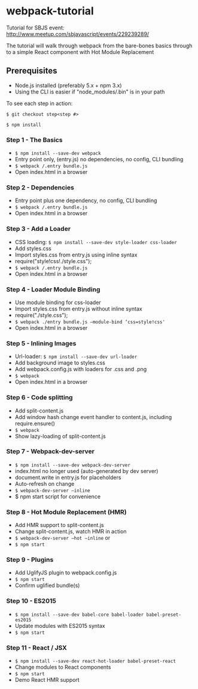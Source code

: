 # webpack-tutorial
Tutorial for SBJS event: http://www.meetup.com/sbjavascript/events/229239289/

The tutorial will walk through webpack from the bare-bones basics through to a simple React component with Hot Module Replacement

## Prerequisites
* Node.js installed (preferably 5.x + npm 3.x)
* Using the CLI is easier if "node_modules/.bin" is in your path

To see each step in action:

`$ git checkout step<step #>`

`$ npm install`

### Step 1 - The Basics
* `$ npm install --save-dev webpack`
* Entry point only, (entry.js) no dependencies, no config, CLI bundling
* `$ webpack /.entry bundle.js`
* Open index.html in a browser

### Step 2 - Dependencies
* Entry point plus one dependency, no config, CLI bundling
* `$ webpack /.entry bundle.js`
* Open index.html in a browser

### Step 3 - Add a Loader
* CSS loading: `$ npm install --save-dev style-loader css-loader`
* Add styles.css
* Import styles.css from entry.js using inline syntax
 * require("style!css!./style.css");
* `$ webpack /.entry bundle.js`
* Open index.html in a browser

### Step 4 - Loader Module Binding
* Use module binding for css-loader
* Import styles.css from entry.js without inline syntax
 * require("./style.css");
* `$ webpack ./entry bundle.js —module-bind ‘css=style!css'`
* Open index.html in a browser

### Step 5 - Inlining Images
* Url-loader: `$ npm install --save-dev url-loader`
* Add background image to styles.css
* Add webpack.config.js with loaders for .css and .png
* `$ webpack`
* Open index.html in a browser

### Step 6 - Code splitting
* Add split-content.js
* Add window hash change event handler to content.js, including require.ensure()
* `$ webpack`
* Show lazy-loading of split-content.js

### Step 7 - Webpack-dev-server
* `$ npm install --save-dev webpack-dev-server`
* index.html no longer used (auto-generated by dev server)
* document.write in entry.js for placeholders
* Auto-refresh on change
* `$ webpack-dev-server —inline`
* $ npm start script for convenience

### Step 8 - Hot Module Replacement (HMR)
* Add HMR support to split-content.js
* Change split-content.js, watch HMR in action
* `$ webpack-dev-server —hot —inline` or
* `$ npm start`

### Step 9 - Plugins
* Add UglifyJS plugin to webpack.config.js
* `$ npm start`
* Confirm uglified bundle(s)

### Step 10 - ES2015
* `$ npm install --save-dev babel-core babel-loader babel-preset-es2015`
* Update modules with ES2015 syntax
* `$ npm start`

### Step 11 - React / JSX
* `$ npm install --save-dev react-hot-loader babel-preset-react`
* Change modules to React components
* `$ npm start`
* Demo React HMR support
